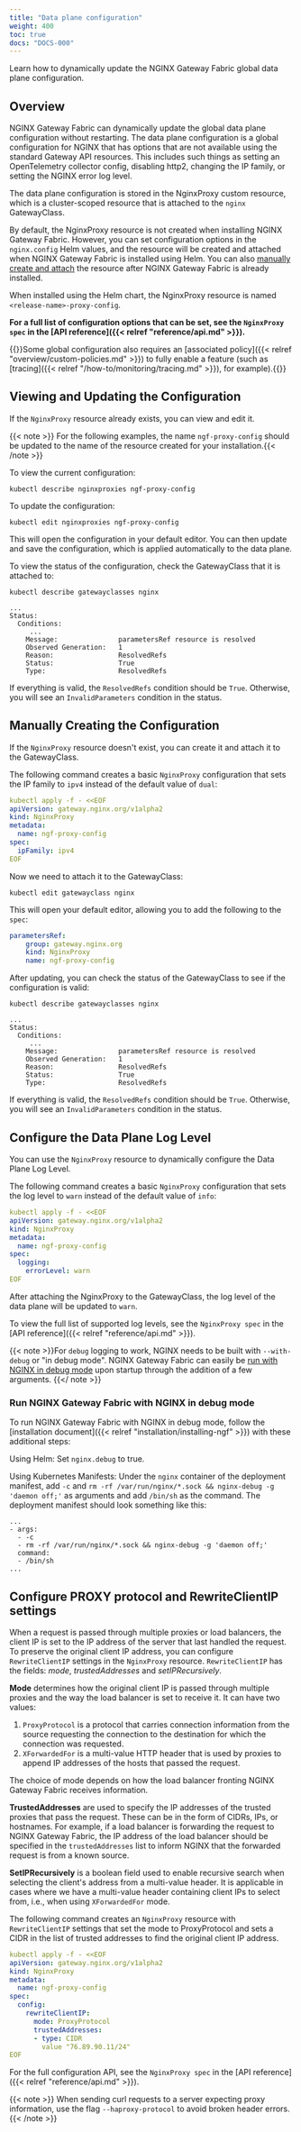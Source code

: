 ```yaml
---
title: "Data plane configuration"
weight: 400
toc: true
docs: "DOCS-000"
---
```


Learn how to dynamically update the NGINX Gateway Fabric global data plane configuration.

## Overview

NGINX Gateway Fabric can dynamically update the global data plane configuration without restarting. The data plane configuration is a global configuration for NGINX that has options that are not available using the standard Gateway API resources. This includes such things as setting an OpenTelemetry collector config, disabling http2, changing the IP family, or setting the NGINX error log level.

The data plane configuration is stored in the NginxProxy custom resource, which is a cluster-scoped resource that is attached to the `nginx` GatewayClass.

By default, the NginxProxy resource is not created when installing NGINX Gateway Fabric. However, you can set configuration options in the `nginx.config` Helm values, and the resource will be created and attached when NGINX Gateway Fabric is installed using Helm. You can also [manually create and attach](#manually-creating-the-configuration) the resource after NGINX Gateway Fabric is already installed.

When installed using the Helm chart, the NginxProxy resource is named `<release-name>-proxy-config`.

**For a full list of configuration options that can be set, see the `NginxProxy spec` in the [API reference]({{< relref "reference/api.md" >}}).**

{{<note>}}Some global configuration also requires an [associated policy]({{< relref "overview/custom-policies.md" >}}) to fully enable a feature (such as [tracing]({{< relref "/how-to/monitoring/tracing.md" >}}), for example).{{</note>}}

## Viewing and Updating the Configuration

If the `NginxProxy` resource already exists, you can view and edit it.

{{< note >}} For the following examples, the name `ngf-proxy-config` should be updated to the name of the resource created for your installation.{{< /note >}}

To view the current configuration:

```shell
kubectl describe nginxproxies ngf-proxy-config
```

To update the configuration:

```shell
kubectl edit nginxproxies ngf-proxy-config
```

This will open the configuration in your default editor. You can then update and save the configuration, which is applied automatically to the data plane.

To view the status of the configuration, check the GatewayClass that it is attached to:

```shell
kubectl describe gatewayclasses nginx
```

```text
...
Status:
  Conditions:
     ...
    Message:               parametersRef resource is resolved
    Observed Generation:   1
    Reason:                ResolvedRefs
    Status:                True
    Type:                  ResolvedRefs
```

If everything is valid, the `ResolvedRefs` condition should be `True`. Otherwise, you will see an `InvalidParameters` condition in the status.

## Manually Creating the Configuration

If the `NginxProxy` resource doesn't exist, you can create it and attach it to the GatewayClass.

The following command creates a basic `NginxProxy` configuration that sets the IP family to `ipv4` instead of the default value of `dual`:

```yaml
kubectl apply -f - <<EOF
apiVersion: gateway.nginx.org/v1alpha2
kind: NginxProxy
metadata:
  name: ngf-proxy-config
spec:
  ipFamily: ipv4
EOF
```

Now we need to attach it to the GatewayClass:

```shell
kubectl edit gatewayclass nginx
```

This will open your default editor, allowing you to add the following to the `spec`:

```yaml
parametersRef:
    group: gateway.nginx.org
    kind: NginxProxy
    name: ngf-proxy-config
```

After updating, you can check the status of the GatewayClass to see if the configuration is valid:

```shell
kubectl describe gatewayclasses nginx
```

```text
...
Status:
  Conditions:
     ...
    Message:               parametersRef resource is resolved
    Observed Generation:   1
    Reason:                ResolvedRefs
    Status:                True
    Type:                  ResolvedRefs
```

If everything is valid, the `ResolvedRefs` condition should be `True`. Otherwise, you will see an `InvalidParameters` condition in the status.

## Configure the Data Plane Log Level

You can use the `NginxProxy` resource to dynamically configure the Data Plane Log Level.

The following command creates a basic `NginxProxy` configuration that sets the log level to `warn` instead of the default value of `info`:

```yaml
kubectl apply -f - <<EOF
apiVersion: gateway.nginx.org/v1alpha2
kind: NginxProxy
metadata:
  name: ngf-proxy-config
spec:
  logging:
    errorLevel: warn
EOF
```

After attaching the NginxProxy to the GatewayClass, the log level of the data plane will be updated to `warn`.

To view the full list of supported log levels, see the `NginxProxy spec` in the [API reference]({{< relref "reference/api.md" >}}).

{{< note >}}For `debug` logging to work, NGINX needs to be built with `--with-debug` or "in debug mode". NGINX Gateway Fabric can easily
be [run with NGINX in debug mode](#run-nginx-gateway-fabric-with-nginx-in-debug-mode) upon startup through the addition
of a few arguments. {{</ note >}}

### Run NGINX Gateway Fabric with NGINX in debug mode

To run NGINX Gateway Fabric with NGINX in debug mode, follow the [installation document]({{< relref "installation/installing-ngf" >}}) with these additional steps:

Using Helm: Set `nginx.debug` to true.

Using Kubernetes Manifests: Under the `nginx` container of the deployment manifest, add `-c` and `rm -rf /var/run/nginx/*.sock && nginx-debug -g 'daemon off;'`
as arguments and add `/bin/sh` as the command. The deployment manifest should look something like this:

```text
...
- args:
  - -c
  - rm -rf /var/run/nginx/*.sock && nginx-debug -g 'daemon off;'
  command:
  - /bin/sh
...
```

## Configure PROXY protocol and RewriteClientIP settings

When a request is passed through multiple proxies or load balancers, the client IP is set to the IP address of the server that last handled the request. To preserve the original client IP address, you can configure `RewriteClientIP` settings in the `NginxProxy` resource. `RewriteClientIP` has the fields: _mode_, _trustedAddresses_ and _setIPRecursively_.

**Mode** determines how the original client IP is passed through multiple proxies and the way the load balancer is set to receive it. It can have two values:

  1. `ProxyProtocol` is a protocol that carries connection information from the source requesting the connection to the destination for which the connection was requested.
  2. `XForwardedFor` is a multi-value HTTP header that is used by proxies to append IP addresses of the hosts that passed the request.

The choice of mode depends on how the load balancer fronting NGINX Gateway Fabric receives information.

**TrustedAddresses** are used to specify the IP addresses of the trusted proxies that pass the request. These can be in the form of CIDRs, IPs, or hostnames. For example, if a load balancer is forwarding the request to NGINX Gateway Fabric, the IP address of the load balancer should be specified in the `trustedAddresses` list to inform NGINX that the forwarded request is from a known source.

**SetIPRecursively** is a boolean field used to enable recursive search when selecting the client's address from a multi-value header. It is applicable in cases where we have a multi-value header containing client IPs to select from, i.e., when using `XForwardedFor` mode.

The following command creates an `NginxProxy` resource with `RewriteClientIP` settings that set the mode to ProxyProtocol and sets a CIDR in the list of trusted addresses to find the original client IP address.

```yaml
kubectl apply -f - <<EOF
apiVersion: gateway.nginx.org/v1alpha2
kind: NginxProxy
metadata:
  name: ngf-proxy-config
spec:
  config:
    rewriteClientIP:
      mode: ProxyProtocol
      trustedAddresses:
      - type: CIDR
        value "76.89.90.11/24"
EOF
```

For the full configuration API, see the `NginxProxy spec` in the [API reference]({{< relref "reference/api.md" >}}).

{{< note >}} When sending curl requests to a server expecting proxy information, use the flag `--haproxy-protocol` to avoid broken header errors. {{< /note >}}
